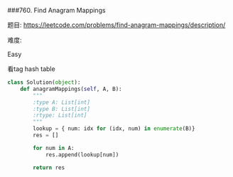 ###760. Find Anagram Mappings

题目:
<https://leetcode.com/problems/find-anagram-mappings/description/>


难度:

Easy

看tag hash table


```python
class Solution(object):
    def anagramMappings(self, A, B):
        """
        :type A: List[int]
        :type B: List[int]
        :rtype: List[int]
        """
        lookup = { num: idx for (idx, num) in enumerate(B)}
        res = []

        for num in A:
            res.append(lookup[num])

        return res

                
```

